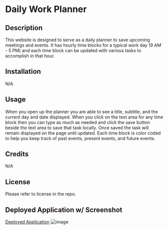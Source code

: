 # Daily Work Planner

## Description

This website is designed to serve as a daily planner to save upcoming meetings and events. It has hourly time blocks for a typical work day (9 AM - 5 PM) and each time block can be updated with various tasks to accomplish in that hour. 

## Installation

N/A

## Usage 

When you open up the planner you are able to see a title, subtitle, and the current day and date displayed. When you click on the text area for any time block then you can type as much as needed and click the save button beside the text area to save that task locally. Once saved the task will remain displayed on the page until updated. Each time block is color coded to help you keep track of past events, present events, and future events. 

## Credits 

N/A

## License 

Please refer to license in the repo. 

## Deployed Application w/ Screenshot
[Deployed Application](https://pbullock08.github.io/daily-work-planner/)
![image]()
